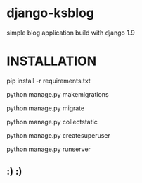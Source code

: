 # django-ksblog
simple blog application build with django 1.9

# INSTALLATION
pip install -r requirements.txt

python manage.py makemigrations

python manage.py migrate

python manage.py collectstatic

python manage.py createsuperuser

python manage.py runserver

## :) :)

